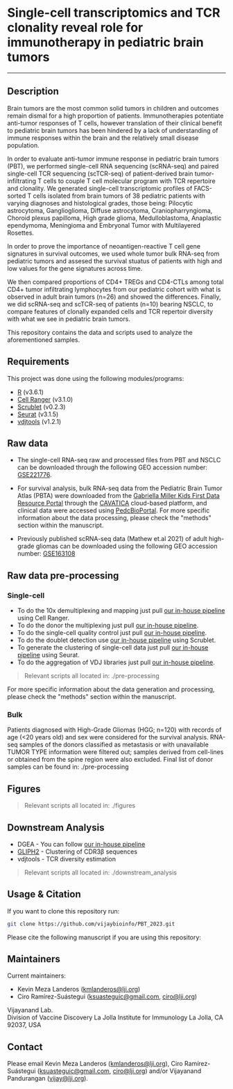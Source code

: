 # Single-cell transcriptomics and TCR clonality reveal role for immunotherapy in pediatric brain tumors
------------

Description
------------

Brain tumors are the most common solid tumors in children and outcomes remain dismal for a high proportion of patients. Immunotherapies potentiate anti-tumor responses of T cells, however translation of their clinical benefit to pediatric brain tumors has been hindered by a lack of understanding of immune responses within the brain and the relatively small disease population.   

In order to evaluate anti-tumor immune response in pediatric brain tumors (PBT), we performed single-cell RNA sequencing (scRNA-seq) and paired single-cell TCR sequencing (scTCR-seq) of patient-derived brain tumor-infiltrating T cells to couple T cell molecular program with TCR repertoire and clonality. We generated single-cell transcriptomic profiles of FACS-sorted T cells isolated from brain tumors of 38 pediatric patients with varying diagnoses and histological grades, those being: Pilocytic astrocytoma, Ganglioglioma, Diffuse astrocytoma, Craniopharryngioma, Choroid plexus papilloma, High grade glioma, Medulloblastoma, Anaplastic ependymoma, Meningioma and Embryonal Tumor with Multilayered Rosettes.

In order to prove the importance of neoantigen-reactive T cell gene signatures in survival outcomes, we used whole tumor bulk RNA-seq from pediatric tumors and assesed the survival stuatus of patients with high and low values for the gene signatures across time.

We then compared proportions of CD4+ TREGs and CD4-CTLs among total CD4+ tumor infiltrating lymphocytes from our pediatric cohort with what is observed in adult brain tumors (n=26) and showed the differences. Finally, we did scRNA-seq and scTCR-seq of patients (n=10) bearing NSCLC, to compare features of clonally expanded cells and TCR repertoir diversity with what we see in pediatric brain tumors.

This repository contains the data and scripts used to analyze the aforementioned samples.

Requirements
------------

This project was done using the following modules/programs:

* [R](https://cran.r-project.org/) (v3.6.1)
* [Cell Ranger](https://support.10xgenomics.com/single-cell-gene-expression/software/pipelines/latest/what-is-cell-ranger) (v3.1.0)
* [Scrublet](https://github.com/swolock/scrublet/blob/master/README.md) (v0.2.3)
* [Seurat](https://satijalab.org/seurat) (v3.1.5)
* [vdjtools](https://vdjtools-doc.readthedocs.io/en/master/) (v1.2.1)

Raw data
------------
* The single-cell RNA-seq raw and processed files from PBT and NSCLC can be downloaded through the following GEO accession number: [GSE221776](https://www.ncbi.nlm.nih.gov/geo/query/acc.cgi?acc=GSE221776). 

* For survival analysis, bulk RNA-seq data from the Pediatric Brain Tumor Atlas (PBTA) were downloaded from the [Gabriella Miller Kids First Data Resource Portal](https://portal.kidsfirstdrc.org/login) through the [CAVATICA](https://www.cavatica.org/) cloud-based platform, and clinical data were accessed using [PedcBioPortal](https://pedcbioportal.kidsfirstdrc.org/). For more specific information about the data processing, please check the "methods" section within the manuscript.  

*  Previously published scRNA-seq data (Mathew et.al 2021) of adult high-grade gliomas can be downloaded using the following GEO accession number: [GSE163108](https://www.ncbi.nlm.nih.gov/geo/query/acc.cgi?acc=GSE163108)

Raw data pre-processing  
------------

### Single-cell
* To do the 10x demultiplexing and mapping just pull [our in-house pipeline](https://github.com/vijaybioinfo/cellranger_wrappeR) using Cell Ranger.
* To do the donor the multiplexing just pull [our in-house pipeline](https://github.com/vijaybioinfo/ab_capture).
* To do the single-cell quality control just pull [our in-house pipeline](https://github.com/vijaybioinfo/quality_control).
* To do the doublet detection use [our in-house pipeline](https://github.com/vijaybioinfo/doublet_detection) using Scrublet. 
* To generate the clustering of single-cell data just pull [our in-house pipeline](https://github.com/vijaybioinfo/clustering) using Seurat.
* To do the aggregation of VDJ libraries just pull [our in-house pipeline](https://github.com/vijaybioinfo/VDJ_aggr).  

> Relevant scripts all located in: ./pre-processing  

For more specific information about the data generation and processing, please check the "methods" section within the manuscript.  

### Bulk   
Patients diagnosed with High-Grade Gliomas (HGG; n=120) with records of age (<20 years old) and sex were considered for the survival analysis. RNA-seq samples of the donors classified as metastasis or with unavailable TUMOR TYPE information were filtered out; samples derived from cell-lines or obtained from the spine region were also excluded. Final list of donor samples can be found in: ./pre-processing 


Figures
------------
> Relevant scripts all located in: ./figures


Downstream Analysis
------------
* DGEA - You can follow [our in-house pipeline](https://github.com/vijaybioinfo/dgea)
* [GLIPH2](http://50.255.35.37:8080/) - Clustering of CDR3β sequences
* vdjtools - TCR diversity estimation
> Relevant scripts all located in: ./downstream_analysis


Usage & Citation
--------------

If you want to clone this repository run:
```bash
git clone https://github.com/vijaybioinfo/PBT_2023.git
```
Please cite the following manuscript if you are using this repository:


Maintainers
-----------

Current maintainers:
* Kevin Meza Landeros (kmlanderos@lji.org) 
* Ciro Ramírez-Suástegui (ksuasteguic@gmail.com, ciro@lji.org)

Vijayanand Lab.  
Division of Vaccine Discovery La Jolla Institute for Immunology La Jolla, CA 92037, USA


Contact
-----------
Please email Kevin Meza Landeros (kmlanderos@lji.org), Ciro Ramírez-Suástegui (ksuasteguic@gmail.com, ciro@lji.org) and/or Vijayanand Pandurangan (vijay@lji.org).
